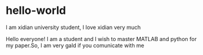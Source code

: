 # hello-world
I am xidian university student, I love xidian very much


Hello everyone! I am a student and I wish to master MATLAB and python for my paper.So, I am very gald if you comunicate with me
